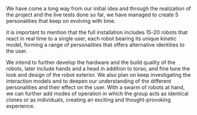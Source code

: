 We have come a long way from our initial idea and through the realization of the project and  the live tests done so far, we have managed to create 5 personalities that keep on evolving with time. 

it is important to mention that the full installation includes 15-20 robots that react in real time to a single user, each robot bearing its unique kinetic model, forming a range of personalities that offers alternative identities to the user. 

We intend to further develop the hardware and the build quality of the robots, later include hands and a head in addition to torso, and fine tune the look and design of the robot exterior. We also plan on keep investigating the interaction models and to deepen our understanding of the different personalities and their effect on the user. With a swarm of robots at hand, we can further add modes of operation in which the group acts as identical clones or as individuals, creating an exciting and thought-provoking experience. 
